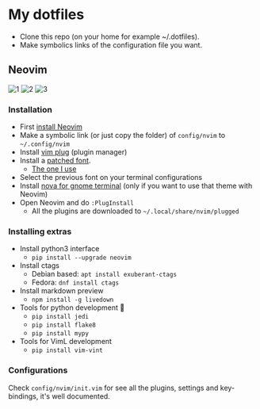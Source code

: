 # My dotfiles

- Clone this repo (on your home for example ~/.dotfiles).
- Make symbolics links of the configuration file you want.

## Neovim

![1](https://user-images.githubusercontent.com/4975310/36638015-50c4a3ec-19b6-11e8-9591-397d674c8099.png)
![2](https://user-images.githubusercontent.com/4975310/36638014-50a6f11c-19b6-11e8-8304-2aca8c5a1d94.png)
![3](https://user-images.githubusercontent.com/4975310/36638013-50869b1a-19b6-11e8-9143-1ed04a06d677.png)

### Installation

- First [install Neovim](https://github.com/neovim/neovim/wiki/Installing-Neovim)
- Make a symbolic link (or just copy the folder) of `config/nvim` to `~/.config/nvim`
- Install [vim plug](https://github.com/junegunn/vim-plug#neovim) (plugin manager)
- Install a [patched font](https://github.com/ryanoasis/nerd-fonts).
  - [The one I use](https://github.com/ryanoasis/nerd-fonts/blob/master/patched-fonts/FiraMono/Regular/complete/Fura%20Mono%20Regular%20Nerd%20Font%20Complete.otf)
- Select the previous font on your terminal configurations
- Install [nova for gnome terminal](https://github.com/agarrharr/nova-gnome-terminal#installation) (only if you want to use that theme with Neovim)
- Open Neovim and do `:PlugInstall`
   - All the plugins are downloaded to `~/.local/share/nvim/plugged`

### Installing extras

- Install python3 interface
  - `pip install --upgrade neovim`
- Install ctags
  - Debian based: `apt install exuberant-ctags`
  - Fedora: `dnf install ctags`
- Install markdown preview
  - `npm install -g livedown`
- Tools for python development :snake:
  - `pip install jedi`
  - `pip install flake8`
  - `pip install mypy`
- Tools for VimL development
  - `pip install vim-vint`

### Configurations

Check `config/nvim/init.vim` for see all the plugins, settings and key-bindings, it's well documented.
